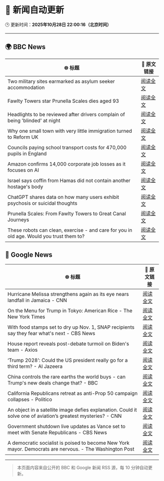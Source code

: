 # 🧠 新闻自动更新

🕒 更新时间：**2025年10月28日 22:00:16（北京时间）**

---

## 🌍 BBC News

| 🌐 标题 | 🔗 原文链接 |
|--------|-------------|
| Two military sites earmarked as asylum seeker accommodation | [阅读全文](https://www.bbc.com/news/articles/cjr0lx7n0y3o?at_medium=RSS&at_campaign=rss) |
| Fawlty Towers star Prunella Scales dies aged 93 | [阅读全文](https://www.bbc.com/news/articles/cjd0yn5gyndo?at_medium=RSS&at_campaign=rss) |
| Headlights to be reviewed after drivers complain of being 'blinded' at night | [阅读全文](https://www.bbc.com/news/articles/cn971jlpvvro?at_medium=RSS&at_campaign=rss) |
| Why one small town with very little immigration turned to Reform UK | [阅读全文](https://www.bbc.com/news/articles/cvgkpjdzv74o?at_medium=RSS&at_campaign=rss) |
| Councils paying school transport costs for 470,000 pupils in England | [阅读全文](https://www.bbc.com/news/articles/c14pg0xj7mzo?at_medium=RSS&at_campaign=rss) |
| Amazon confirms 14,000 corporate job losses as it focuses on AI | [阅读全文](https://www.bbc.com/news/articles/c1m3zm9jnl1o?at_medium=RSS&at_campaign=rss) |
| Israel says coffin from Hamas did not contain another hostage's body | [阅读全文](https://www.bbc.com/news/articles/cly9z0mvzyko?at_medium=RSS&at_campaign=rss) |
| ChatGPT shares data on how many users exhibit psychosis or suicidal thoughts | [阅读全文](https://www.bbc.com/news/articles/c5yd90g0q43o?at_medium=RSS&at_campaign=rss) |
| Prunella Scales: From Fawlty Towers to Great Canal Journeys | [阅读全文](https://www.bbc.com/news/articles/cyjjkdrje13o?at_medium=RSS&at_campaign=rss) |
| These robots can clean, exercise - and care for you in old age. Would you trust them to? | [阅读全文](https://www.bbc.com/news/articles/c9wdzyyglq5o?at_medium=RSS&at_campaign=rss) |

## 📰 Google News

| 🌐 标题 | 🔗 原文链接 |
|--------|-------------|
| Hurricane Melissa strengthens again as its eye nears landfall in Jamaica - CNN | [阅读全文](https://news.google.com/rss/articles/CBMikgFBVV95cUxQNFNBSzZzSk0zOF9QMjJqLV80akN4MFVINWt2UkdPa2RERGM1dFJPNUkyamhGY213c3E5WDd6MzVNRm5pTllkNjJEbm1DX1oxN1JmbVFad1YxdnpyRHU4d0hTb3RBY0NOTDdPUG55enJHVjcxWmRBUmZPNDI2eUs1TWlGc2dXNjJkRmdIU2hwVlhzUQ?oc=5) |
| On the Menu for Trump in Tokyo: American Rice - The New York Times | [阅读全文](https://news.google.com/rss/articles/CBMigAFBVV95cUxOdlFwVHFqMjh3T294SDJ1dWdZdmhoSGRFbFZ6bVdmWHZySDJyU2VGY1VQc1JTUXd1TzhyWU1sa2FOTHNsOVREWnFhdFlWazJiMnk4VTJ0aVVnYW12ekctQzdFd01wT1AtNnFpWjVkS1A5STI3ZWU1c0VHMzNRa1JCcQ?oc=5) |
| With food stamps set to dry up Nov. 1, SNAP recipients say they fear what's next - CBS News | [阅读全文](https://news.google.com/rss/articles/CBMifkFVX3lxTFBhcmk3NWxvVXhKWG1vMnVaYW50eHlRODJFcDJmN2dpVTI4YUNTZ05PX3B2ckdBNUpRY2Y3UWdYakJUTXBPbWd2TUM3a1h0dm5UZ2V5bTNSN2Z0R1pBY0ZIeWRzdF9yRHhCN250UGN6R0FYMGtRX2ZYeDR4aDJwZ9IBgwFBVV95cUxOQVhOTmNlbXBtSHBUSUtlMFoxeFJiUmpYNURJR2gwMFZYbEx0bDFUUVFxWEZFclZDXy1JZW9SNUs2aTVlQnVNeVRCb3NRQUt1SjlOOEE5dm5UWGFLNTFWc3VoZ3ZVY053YXduY2VYamQ1S2lza0ZGVnZ4RVY0bnhFN2NhZw?oc=5) |
| House report reveals post-debate turmoil on Biden's team - Axios | [阅读全文](https://news.google.com/rss/articles/CBMihwFBVV95cUxOZlpqQjFyMjRxbWNweG83YnMxRHdBTUIzVFJmOTZjeDBIMGp2SW5DalNlNS1aMjE3N1NNM3BJanRjLUdYbURGc01vNVpieFpyRmZ5dWRxdkVSdTVZaGRzdnM1V1ZhSVZudVdpSEphNXQ4RFQ3QVpTUFJ0MGdzWkxGdW5XaHhhMXc?oc=5) |
| ‘Trump 2028’: Could the US president really go for a third term? - Al Jazeera | [阅读全文](https://news.google.com/rss/articles/CBMipAFBVV95cUxPRXRyR3dZeDFuMHNRdFUxaUFhcFRIRVJpemlzekRrbUJOaHFHRXdDa3pnbURGeE0wdkFoNnp4eTRkdHI3RWNfQTlHaVAzdDVFQXVsT3NFTktZajVXclVTaDdQa1Nra3FTVWtiUDFCQVRadEt6al9Fb3VhN3VyOENWanZjUVJjbnlWc1pPaVhLQ2dqdFk5RWdvd2hCNTlleXkxbWNoadIBqgFBVV95cUxQWWszY3ZMSXd0S2w5SHNuTllqTkJRWWFuOV81OVJLWEJveTFGb2tOU0t5ZGYxYkdhXzhhZ0JrTC1rbElESUlRSjlwMENHRDNZcFBYNERqdlc2ZXJxMnphZUNFODhZajZrWjJRM1JvcFJNMkUtaU9qNm4xRktCUzJFOHhWY2dFSk9ZRjJrZHZLT0pSZi01OHRnNTdhQnFXdHZzRmQ2SEk1VmFhZw?oc=5) |
| China controls the rare earths the world buys - can Trump's new deals change that? - BBC | [阅读全文](https://news.google.com/rss/articles/CBMiWkFVX3lxTE9XOS00OVZjTG1OZkpKZXVhbUtMVzRHNkk2SU5pOV9tbXRtckNIZUZnellNTUxXQ0lTR2JzMG9US0sxUTBwWGljeXJZM21BRlhRYXJIR3F5RG1Qd9IBX0FVX3lxTE9WMzhpX1d1QmpqbHNrS1M2SC00dXFHbkREd3d2Snhack9RbE5SUllPdDdzWWZFREpkZ0o2VGtVM1h0SmJRczdSU3Q5d0ZhajZZQktHd2s5MEVUbmtjc2I4?oc=5) |
| California Republicans retreat as anti-Prop 50 campaign collapses - Politico | [阅读全文](https://news.google.com/rss/articles/CBMimgFBVV95cUxQNFl4Q0pYNnlLdGRyRFZnOVpsXzhzRTMyU2pNNDFtTlVzcTk5YjNlVjNrM04tQi1Rc3hLT1k0R2pPUTUzSHYxekxteGxmVUk3Z1VDbV9oN0psMmVqTmNyWjBNbXhSOGdaSFBDSUxvMFVHcVZjUkgyMVJKbkU4RW1LV2lFa2Fxem9yX05Oa1h2d21tUkg2TGN0TW5R?oc=5) |
| An object in a satellite image defies explanation. Could it solve one of aviation’s greatest mysteries? - CNN | [阅读全文](https://news.google.com/rss/articles/CBMikgFBVV95cUxPS2hlNUZXSjlxcXJYUFRhejRsejFxb2hVRFRyMTZMX2ZEd2RZd2NIUzltUG93SFc0X21qOUNFV2dMcTlUV0h2d0o1RDBnejRrdEZkQnN4bGZmeDdlVXVRNW0zZVZPVXVYUFV5ak1ZY2lOOWhoT25QZDFZV2NNNEtUOFZrT0xrS0Q5UnlGQm54TTI4dw?oc=5) |
| Government shutdown live updates as Vance set to meet with Senate Republicans - CBS News | [阅读全文](https://news.google.com/rss/articles/CBMikwFBVV95cUxQZG9PYmNBWC0yRHdLRWpackhYb3hMWVUxQ3FPdm9fSmxBNWhrV29aWURXdXk1V0kwMWd2S29jc2EteEZUN1ZUeTFjdEY0cmFHNWgwN3hRYnI1dFY1MHZxTWptdzlHSkE3ZUV5UUVqbGQ1R1FSR2MzTmxOS2FtRVU0eHlYYlhBbWZGZ21wQWdpZFM0cWvSAZgBQVVfeXFMTUhwcURJQ3U5WmJRN19xYjJGT2Fib3ZPOXJxZmRKN3o5T0dIMzhZaFhwZEQtZVNWelQ5NUU5NG41YzFQWk50TnIwVERFeThaTlFtN0NjdzYwdk9raGtYSC1zblE0SzU2SDNHbjVMT1duLW9KbEItdU9BLWNtVGxiazB4U2d1ZUxKRFdfY1VFOVFWdVJGOG1TcjE?oc=5) |
| A democratic socialist is poised to become New York mayor. Democrats are nervous. - The Washington Post | [阅读全文](https://news.google.com/rss/articles/CBMikAFBVV95cUxQNFBYVFBSUWdLT21qcHUwUDV5Y2JacDlVdkl4ZmdURm95MTNISGpoWlFIUVQyd0ZRQTRHeFFYOVZpRnZZZFdCWGszY3FiWG5pa1VOV1JoU2p0Q3Fqcno2RHZaWmdoMUhqZWYxMmcxZnl6ZTZHaDV6ajRtQmRJbEFkR05LY2pReUlmb2pMVHRDOXY?oc=5) |

---
> 本页面内容来自公开的 BBC 和 Google 新闻 RSS 源，每 10 分钟自动更新。